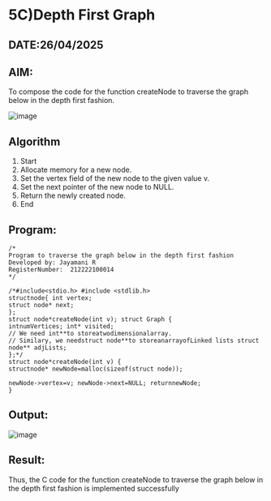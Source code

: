 # 5C)Depth First Graph
## DATE:26/04/2025
## AIM:
To compose the code for the function createNode to traverse the graph below in the depth first fashion.

![image](https://github.com/user-attachments/assets/63552824-d0a3-49c6-a473-6db27d1f03e4)

## Algorithm
1.	Start
2.	Allocate memory for a new node.
3.	Set the vertex field of the new node to the given value v.
4.	Set the next pointer of the new node to NULL.
5.	Return the newly created node.
6.	End


## Program:
```
/*
Program to traverse the graph below in the depth first fashion
Developed by: Jayamani R
RegisterNumber:  212222100014
*/

/*#include<stdio.h> #include <stdlib.h>
structnode{ int vertex;
struct node* next;
};
struct node*createNode(int v); struct Graph {
intnumVertices; int* visited;
// We need int**to storeatwodimensionalarray.
// Similary, we needstruct node**to storeanarrayofLinked lists struct node** adjLists;
};*/
struct node*createNode(int v) {
structnode* newNode=malloc(sizeof(struct node));
 
newNode->vertex=v; newNode->next=NULL; returnnewNode;
}

```

## Output:

![image](https://github.com/user-attachments/assets/32eebf84-7484-46a9-bf80-9794d7f56acb)


## Result:
Thus, the C code for the function createNode to traverse the graph below in the depth first fashion is implemented successfully

